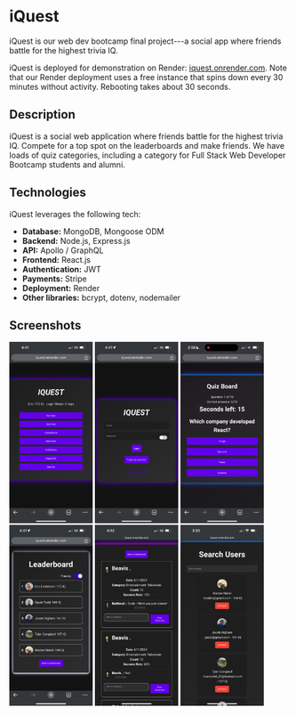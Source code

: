 # iQuest

iQuest is our web dev bootcamp final project---a social app where friends battle for the highest trivia IQ.

iQuest is deployed for demonstration on Render: [iquest.onrender.com](https://iquest.onrender.com). Note that our Render deployment uses a free instance that spins down every 30 minutes without activity. Rebooting takes about 30 seconds.    

## Description

iQuest is a social web application where friends battle for the highest trivia IQ. Compete for a top spot on the leaderboards and make friends. We have loads of quiz categories, including a category for Full Stack Web Developer Bootcamp students and alumni. 

## Technologies

iQuest leverages the following tech:

- **Database:** MongoDB, Mongoose ODM
- **Backend:** Node.js, Express.js
- **API:** Apollo / GraphQL
- **Frontend:** React.js
- **Authentication:** JWT
- **Payments:** Stripe
- **Deployment:** Render
- **Other libraries:** bcrypt, dotenv, nodemailer

## Screenshots

<img src='/screenshots/IMG_0897.PNG' width="150px" alt="screenshot"> <img src='/screenshots/IMG_0896.PNG' width="150px" alt="screenshot"> <img src='/screenshots/quiz.gif' width="150px" alt="screenshot"><br>
<img src='/screenshots/IMG_0898.PNG' width="150px" alt="screenshot"> <img src='/screenshots/IMG_0899.PNG' width="150px" alt="screenshot"> <img src='/screenshots/IMG_0904.PNG' width="150px" alt="screenshot"> 
